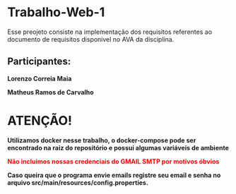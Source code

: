 # Trabalho-Web-1
Esse preojeto consiste na implementação dos requisitos referentes ao documento de requisitos disponivel no AVA da disciplina.

## Participantes:
**Lorenzo Correia Maia**


**Matheus Ramos de Carvalho**

# ATENÇÃO!

**Utilizamos docker nesse trabalho, o docker-compose pode ser encontrado na raiz do repositório e possui algumas variáveis de ambiente**


**<span style="color:red">Não incluimos nossas credenciais do GMAIL SMTP por motivos óbvios</span>**


**Caso queira que o programa envie emails registre seu email e senha no arquivo src/main/resources/config.properties.**

